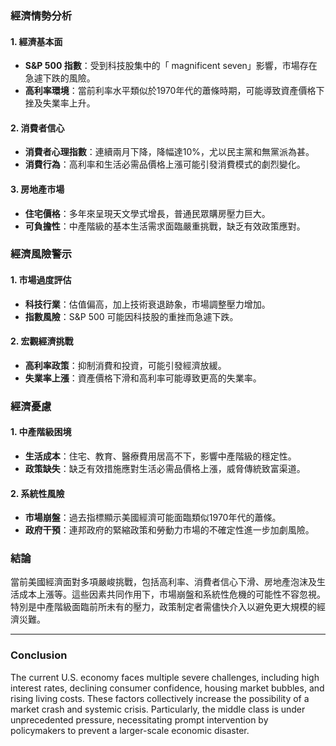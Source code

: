 ### 經濟情勢分析

#### 1. 經濟基本面 
- **S&P 500 指數**：受到科技股集中的「 magnificent seven」影響，市場存在急遽下跌的風險。
- **高利率環境**：當前利率水平類似於1970年代的蕭條時期，可能導致資產價格下挫及失業率上升。

#### 2. 消費者信心 
- **消費者心理指數**：連續兩月下降，降幅達10%，尤以民主黨和無黨派為甚。
- **消費行為**：高利率和生活必需品價格上漲可能引發消費模式的劇烈變化。

#### 3. 房地產市場
- **住宅價格**：多年來呈現天文學式增長，普通民眾購房壓力巨大。
- **可負擔性**：中產階級的基本生活需求面臨嚴重挑戰，缺乏有效政策應對。

### 經濟風險警示

#### 1. 市場過度評估
- **科技行業**：估值偏高，加上技術衰退跡象，市場調整壓力增加。
- **指數風險**：S&P 500 可能因科技股的重挫而急遽下跌。

#### 2. 宏觀經濟挑戰
- **高利率政策**：抑制消費和投資，可能引發經濟放緩。
- **失業率上漲**：資產價格下滑和高利率可能導致更高的失業率。

### 經濟憂慮

#### 1. 中產階級困境 
- **生活成本**：住宅、教育、醫療費用居高不下，影響中產階級的穩定性。
- **政策缺失**：缺乏有效措施應對生活必需品價格上漲，威脅傳統致富渠道。

#### 2. 系統性風險
- **市場崩盤**：過去指標顯示美國經濟可能面臨類似1970年代的蕭條。
- **政府干預**：連邦政府的緊縮政策和勞動力市場的不確定性進一步加劇風險。

### 結論

當前美國經濟面對多項嚴峻挑戰，包括高利率、消費者信心下滑、房地產泡沫及生活成本上漲等。這些因素共同作用下，市場崩盤和系統性危機的可能性不容忽視。特別是中產階級面臨前所未有的壓力，政策制定者需儘快介入以避免更大規模的經濟災難。

---

### Conclusion

The current U.S. economy faces multiple severe challenges, including high interest rates, declining consumer confidence, housing market bubbles, and rising living costs. These factors collectively increase the possibility of a market crash and systemic crisis. Particularly, the middle class is under unprecedented pressure, necessitating prompt intervention by policymakers to prevent a larger-scale economic disaster.